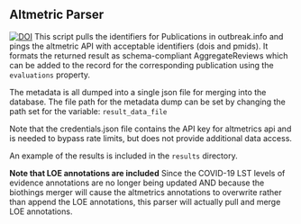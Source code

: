 ## Altmetric Parser
[![DOI](https://zenodo.org/badge/310066111.svg)](https://zenodo.org/badge/latestdoi/310066111)
This script pulls the identifiers for Publications in outbreak.info and pings the altmetric API with acceptable identifiers (dois and pmids). It formats the returned result as schema-compliant AggregateReviews which can be added to the record for the corresponding publication using the `evaluations` property.

The metadata is all dumped into a single json file for merging into the database.
The file path for the metadata dump can be set by changing the path set for the variable: `result_data_file`

Note that the credentials.json file contains the API key for altmetrics api and is needed to bypass rate limits, but does not provide additional data access. 

An example of the results is included in the `results` directory.

**Note that LOE annotations are included**
Since the COVID-19 LST levels of evidence annotations are no longer being updated AND because the biothings merger will cause the altmetrics annotations to overwrite rather than append the LOE annotations, this parser will actually pull and merge LOE annotations.
